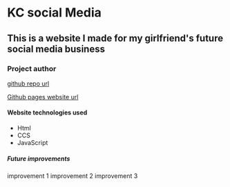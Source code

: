# KC social Media

## This is a website I made for my girlfriend's future social media business

### Project author

[github repo url](https://)

[Github pages website url](https://)

#### Website technologies used

* Html
* CCS
* JavaScript

##### Future improvements
improvement 1
improvement 2
improvement 3
